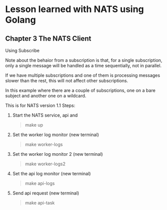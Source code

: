 # Lesson learned with NATS using Golang #

## Chapter 3 The NATS Client ##

Using Subscribe 

Note about the behaior from a subscription is that,
for a single subscription, only a single message will be handled
as a time sequentially, not in parallel.

If we have multiple subscriptions and one of them is processing 
messages slower than the rest, this will not affect other
subscriptions. 

In this example where there are a couple of subscriptions, one on 
a bare subject and another one on a wildcard.



This is for NATS version 1.1
Steps:

1. Start the NATS service, api and 
	> make up

2. Set the worker log monitor (new terminal)
	> make worker-logs

3. Set the worker log monitor 2 (new terminal)
	> make worker-logs2

4. Set the api log monitor (new terminal)
	> make api-logs

5. Send api request (new terminal)
	> make api-task


